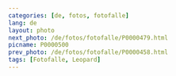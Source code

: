 ```yaml
---
categories: [de, fotos, fotofalle]
lang: de
layout: photo
next_photo: /de/fotos/fotofalle/P0000479.html
picname: P0000500
prev_photo: /de/fotos/fotofalle/P0000458.html
tags: [Fotofalle, Leopard]
---
```


